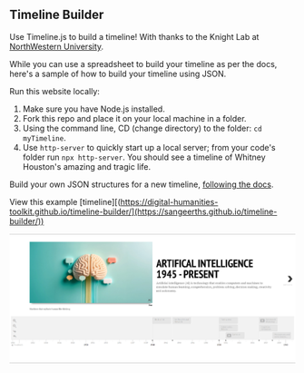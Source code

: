 ## Timeline Builder

Use Timeline.js to build a timeline! With thanks to the Knight Lab at [NorthWestern University](https://timeline.knightlab.com/).

While you can use a spreadsheet to build your timeline as per the docs, here's a sample of how to build your timeline using JSON.

Run this website locally:

1. Make sure you have Node.js installed.
2. Fork this repo and place it on your local machine in a folder.
3. Using the command line, CD (change directory) to the folder: `cd myTimeline`.
4. Use `http-server` to quickly start up a local server; from your code's folder run `npx http-server`. You should see a timeline of Whitney Houston's amazing and tragic life.

Build your own JSON structures for a new timeline, [following the docs](https://timeline.knightlab.com/docs/json-format.html).

View this example [timeline][(https://digital-humanities-toolkit.github.io/timeline-builder/](https://sangeerths.github.io/timeline-builder/))

![timeline sample](timeline-example.png)


